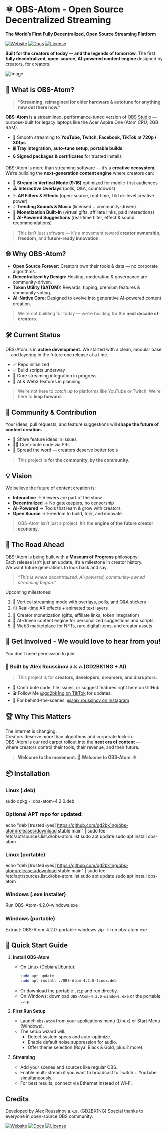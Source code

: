 # &#9883; OBS-Atom - Open Source Decentralized Streaming
**The World’s First Fully Decentralized, Open Source Streaming Platform**

[![Website](https://img.shields.io/badge/🌍_Website-Coming_Soon-blueviolet)](#) 
[![Docs](https://img.shields.io/badge/📖_Documentation-in_progress-orange)](#)
[![License](https://img.shields.io/badge/⚖️_License-MIT-blue)](LICENSE)

**Built for the creators of today — and the legends of tomorrow.**
The first **fully decentralized, open-source, AI-powered content engine** designed by creators, for creators.

![Image](https://github.com/user-attachments/assets/1f3e159b-c99e-476b-b1f4-03159c949336)

## 🚀 What is OBS-Atom?

> **“Streaming, reimagined for older hardware & autotune for anything new out there now.”**  

**OBS-Atom** is a streamlined, performance-tuned version of [OBS Studio](https://obsproject.com/) — purpose-built for legacy laptops like the Acer Aspire One (Atom CPU, 2GB RAM).  

- 🎥 Smooth streaming to **YouTube, Twitch, Facebook, TikTok** at **720p / 30fps**  
- 🖥️ **Tray integration**, **auto-tune setup**, **portable builds**  
- 🔒 **Signed packages & certificates** for trusted installs  

OBS-Atom is more than streaming software — it’s a **creative ecosystem**.  
We’re building the **next-generation content engine** where creators can:

- 🎥 **Stream in Vertical Mode (9:16)** optimized for mobile-first audiences  
- 🕹 **Interactive Overlays** (polls, Q&A, countdowns)  
- ✨ **AR Filters & Effects** (open-source, real-time, TikTok-level creative power)  
- 🎶 **Trending Sounds & Music** (licensed + community-driven)  
- 💎 **Monetization Built-In** (virtual gifts, affiliate links, paid interactions)  
- 🤖 **AI-Powered Suggestions** (real-time filter, effect & sound recommendations)  

> This isn’t just software — it’s a movement toward **creator ownership**, **freedom**, and **future-ready innovation**.

## 🌐 Why OBS-Atom?

- **Open Source Forever:** Creators own their tools & data — no corporate algorithms.  
- **Decentralized by Design:** Hosting, moderation & governance are community-driven.  
- **Token Utility ($ATOM):** Rewards, tipping, premium features & community voting.  
- **AI-Native Core:** Designed to evolve into generative AI-powered content creation.  

> We’re not building for today — we’re building for the **next decade of creators**.

## 🛠 Current Status

OBS-Atom is in **active development**.
We started with a clean, modular base — and layering in the future one release at a time.  

- ✅ Repo initialized  
- ✅ Build scripts underway  
- 🔄 Core streaming integration in progress  
- 🔮 AI & Web3 features in planning

> We’re not here to *catch up* to platforms like YouTube or Twitch. We’re here to **leap forward**.  

## 👥 Community & Contribution

Your ideas, pull requests, and feature suggestions will **shape the future of content creation.**
- 💬 Share feature ideas in Issues  
- 🧑‍💻 Contribute code via PRs  
- 🚀 Spread the word — creators deserve better tools 

> This project is **for the community, by the community.**  

## 💡 Vision

We believe the future of content creation is:  

- **Interactive** → Viewers are part of the show  
- **Decentralized** → No gatekeepers, no censorship  
- **AI-Powered** → Tools that learn & grow with creators  
- **Open Source** → Freedom to build, fork, and innovate  

> OBS-Atom isn’t just a project. It’s the **engine of the future creator economy**.

## 🔮 The Road Ahead

OBS-Atom is being built with a **Museum of Progress** philosophy:  
Each release isn’t just an update, it’s a milestone in creator history.  
We want future generations to look back and say:  

> *“This is where decentralized, AI-powered, community-owned streaming began.”*  

Upcoming milestones:  
1. 📱 Vertical streaming mode with overlays, polls, and Q&A stickers  
2. 🪞 Real-time AR effects + animated text layers  
3. 💎 Creator monetization (gifts, affiliate links, token integration)  
4. 🧠 AI-driven content engine for personalized suggestions and scripts  
5. 🌌 Web3 marketplace for NFTs, rare digital items, and creator assets

## 🤝 Get Involved -  We would love to hear from you!
You don’t need permission to join.  

### 👑 Built by Alex Roussinov a.k.a.(GD2BK1NG + AI)
> This project is for **creators, developers, dreamers, and disruptors**.  

* 🐙 Contribute code, file issues, or suggest features right here on GitHub  
* 🎬 Follow Me [@gd2bk1ng on TikTok](https://tiktok.com/@gd2bk1ng) for updates.
* 📸 For behind-the-scenes: [@alex.roussinov on Instagram](https://instagram.com/alex.roussinov)  

## 🏆 Why This Matters

The internet is changing.  
Creators deserve more than algorithms and corporate lock-in.  
OBS-Atom is our red carpet rollout into the **next era of content** —  
where creators control their tools, their revenue, and their future.  

> **Welcome to the movement..👑 Welcome to OBS-Atom. &#9883;**

## 📦 Installation  

### Linux (.deb)  

sudo dpkg -i obs-atom-4.2.0.deb

### Optional APT repo for updated:

echo "deb [trusted=yes] https://github.com/gd2bk1ng/obs-atom/releases/download stable main" | sudo tee /etc/apt/sources.list.d/obs-atom.list
sudo apt update
sudo apt install obs-atom

### Linux (portable)

echo "deb [trusted=yes] https://github.com/gd2bk1ng/obs-atom/releases/download stable main" | sudo tee /etc/apt/sources.list.d/obs-atom.list
sudo apt update
sudo apt install obs-atom

### Windows (.exe installer)

Run OBS-Atom-4.2.0-windows.exe

### Windows (portable)

Extract:
OBS-Atom-4.2.0-portable-windows.zip -> run obs-atom.exe

## 🚀 Quick Start Guide

1. **Install OBS-Atom**
   - On Linux (Debian/Ubuntu):
     ```bash
     sudo apt update
     sudo apt install ./OBS-Atom-4.2.0-linux.deb
     ```
   - Or download the portable `.zip` and run directly.
   - On Windows: download `OBS-Atom-4.2.0-windows.exe` or the portable `.zip`.

2. **First Run Setup**
   - Launch `obs-atom` from your applications menu (Linux) or Start Menu (Windows).
   - The setup wizard will:
     - Detect system specs and auto-optimize.
     - Enable default noise suppression for audio.
     - Offer theme selection (Royal Black & Gold, plus 2 more).

3. **Streaming**
   - Add your scenes and sources like regular OBS.
   - Enable multi-stream if you want to broadcast to Twitch + YouTube simultaneously.
   - For best results, connect via Ethernet instead of Wi-Fi.

##  Credits

Developed by Alex Roussinov a.k.a. (GD2BK1NG)
Special thanks to everyone in open-source OBS community.

[![Website](https://img.shields.io/badge/🌍_Website-Coming_Soon-blueviolet)](#) 
[![Docs](https://img.shields.io/badge/📖_Documentation-in_progress-orange)](#)
[![License](https://img.shields.io/badge/⚖️_License-MIT-blue)](LICENSE)
